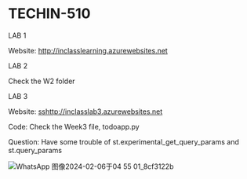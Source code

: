 # TECHIN-510

LAB 1

Website: http://inclasslearning.azurewebsites.net

LAB 2

Check the W2 folder

LAB 3

Website: [ss](http://inclasslab3.azurewebsites.net)http://inclasslab3.azurewebsites.net

Code: Check the Week3 file, todoapp.py

Question: Have some trouble of st.experimental_get_query_params and st.query_params

![WhatsApp 图像2024-02-06于04 55 01_8cf3122b](https://github.com/yuetongalu/TECHIN-510/assets/148395661/75710fab-21a7-4cf1-8041-0aca8e2e84d5)

